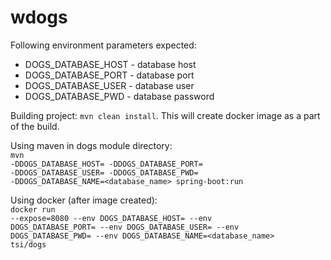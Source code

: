 # wdogs
Following environment parameters expected:
- DOGS_DATABASE_HOST - database host
- DOGS_DATABASE_PORT - database port
- DOGS_DATABASE_USER - database user
- DOGS_DATABASE_PWD  - database password

Building project: <code>mvn clean install</code>. This will create docker image as a part of the build.

Using maven in dogs module directory:<br/>
<code>mvn -DDOGS_DATABASE_HOST=<host> -DDOGS_DATABASE_PORT=<port> -DDOGS_DATABASE_USER=<user> -DDOGS_DATABASE_PWD=<pwd> -DDOGS_DATABASE_NAME=<database_name> spring-boot:run</code>

Using docker (after image created):<br/>
<code>docker run --expose=8080 --env DOGS_DATABASE_HOST=<host> --env DOGS_DATABASE_PORT=<port> --env DOGS_DATABASE_USER=<user> --env DOGS_DATABASE_PWD=<pwd> --env DOGS_DATABASE_NAME=<database_name> tsi/dogs
</code>

